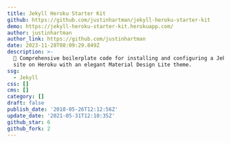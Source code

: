 ```yaml
---
title: Jekyll Heroku Starter Kit
github: https://github.com/justinhartman/jekyll-heroku-starter-kit
demo: https://jekyll-heroku-starter-kit.herokuapp.com/
author: justinhartman
author_link: https://github.com/justinhartman
date: 2023-11-28T08:09:29.849Z
description: >-
  🧪 Comprehensive boilerplate code for installing and configuring a Jekyll 4
  site on Heroku with an elegant Material Design Lite theme.
ssg:
  - Jekyll
css: []
cms: []
category: []
draft: false
publish_date: '2018-05-26T12:12:56Z'
update_date: '2021-05-31T12:10:35Z'
github_star: 6
github_fork: 2
---
```


